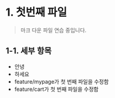 # 1. 첫번째 파일
> 마크 다운 파일 연습 중입니다.
>
## 1-1. 세부 항목
* 안녕
* 하세요
* feature/mypage가 첫 번째 파일을 수정함
* feature/cart가 첫 번째 파일을 수정함